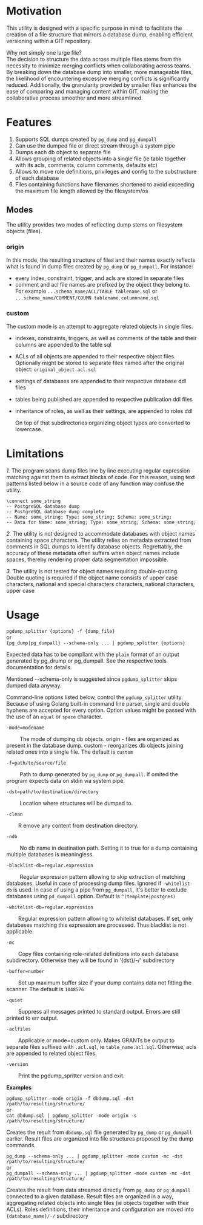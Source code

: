 # Motivation
This utility is designed with a specific purpose in mind: to facilitate the creation of a file structure that mirrors a database dump, enabling efficient versioning within a GIT repository.

Why not simply one large file?\
The decision to structure the data across multiple files stems from the necessity to minimize merging conflicts when collaborating across teams. By breaking down the database dump into smaller, more manageable files, the likelihood of encountering excessive merging conflicts is significantly reduced. Additionally, the granularity provided by smaller files enhances the ease of comparing and managing content within GIT, making the collaborative process smoother and more streamlined.

# Features
1. Supports SQL dumps created by `pg_dump` and `pg_dumpall`
2. Can use the dumped file or direct stream through a system pipe
3. Dumps each db object to separate file
5. Allows grouping of related objects into a single file (ie table together with its acls, comments, column comments, defaults etc)
6. Allows to move role definitions, privileges and config to the substructure of each database
7. Files containing functions have filenames shortened to avoid exceeding the maximum file length allowed by the filesystem/os

## Modes
The utility provides two modes of reflecting dump stems on filesystem objects (files).
### origin
In this mode, the resulting structure of files and their names exactly reflects what is found in dump files created by `pg_dump` or `pg_dumpall`. For instance:
* every index, constraint, trigger, and acls are stored in separate files
* comment and acl file names are prefixed by the object they belong to. For example `...schema_name/ACL/TABLE tablename.sql` or `...schema_name/COMMENT/COUMN tablename.columnname.sql`
### custom
The custom mode is an attempt to aggregate related objects in single files.
* indexes, constraints, triggers, as well as comments of the table and their columns are appended to the table sql
* ACLs of all objects are appended to their respective object files. Optionally might be stored to separate files named after the original object: `original_object.acl.sql`
* settings of databases are appended to their respective database ddl files
* tables being published are appended to respective publication ddl files
* inheritance of roles, as well as their settings, are appended to roles ddl

  On top of that subdirectories organizing object types are converted to lowercase.

# Limitations
*1.*
The program scans dump files line by line executing regular expression matching against them to extract blocks of code. For this reason, using text patterns listed below in a source code of any function may confuse the utility.

`\connect some_string`\
`-- PostgreSQL database dump`\
`-- PostgreSQL database dump complete`\
`-- Name: some_string; Type: some_string; Schema: some_string;`\
`-- Data for Name: some_string; Type: some_string; Schema: some_string;`

*2.*
The utility is not designed to accommodate databases with object names containing space characters.
The utility relies on metadata extracted from comments in SQL dumps to identify database objects. Regrettably, the accuracy of these metadata often suffers when object names include spaces, thereby rendering proper data segmentation impossible.

*3.*
The utility is not tested for object names requiring double-quoting. Double quoting is required if the object name consists of upper case characters, national and special characters  characters, national characters, upper case 
   
# Usage
`pgdump_splitter {options} -f {dump_file}`\
or\
`{pg_dump|pg_dumpall} --schema-only ... | pgdump_splitter {options}`

Expected data has to be compliant with the `plain` format of an output generated by pg_drump or pg_dumpall. See the respective tools documentation for details.

Mentioned --schema-only is suggested since `pgdump_splitter` skips dumped data anyway.


Command-line options listed below, control the `pgdump_splitter` utility. Because of using Golang built-in command line parser, single and double hyphens are accepted for every option. Option values might be passed with the use of an `equal` or `space` character.

`-mode=modename`

&nbsp;&nbsp;&nbsp;&nbsp;&nbsp;&nbsp;&nbsp;&nbsp; The mode of dumping db objects. origin - files are organized as present in the database dump. custom - reorganizes db objects joining related ones into a single file. The default is `custom`
     
`-f=path/to/source/file`

&nbsp;&nbsp;&nbsp;&nbsp;&nbsp;&nbsp;&nbsp;&nbsp; Path to dump generated by `pg_dump` or `pg_dumpall`. If omited the program expects data on stdin via system pipe.

`-dst=path/to/destination/directory`

&nbsp;&nbsp;&nbsp;&nbsp;&nbsp;&nbsp;&nbsp;&nbsp; Location where structures will be dumped to.

`-clean`

&nbsp;&nbsp;&nbsp;&nbsp;&nbsp;&nbsp;&nbsp;&nbsp;R emove any content from destination directory.

`-ndb`

&nbsp;&nbsp;&nbsp;&nbsp;&nbsp;&nbsp;&nbsp;&nbsp; No db name in destination path. Setting it to true for a dump containing multiple databases is meaningless.

`-blacklist-db=regular.expression`

&nbsp;&nbsp;&nbsp;&nbsp;&nbsp;&nbsp;&nbsp;&nbsp; Regular expression pattern allowing to skip extraction of matching databases. Useful in case of processing dump files. Ignored if `-whitelist-db` is used. In case of using a pipe from `pg_dumpall`, it's better to exclude databases using `pd_dumpall` option. Default is `^(template|postgres)`

`-whitelist-db=regular.expression`

&nbsp;&nbsp;&nbsp;&nbsp;&nbsp;&nbsp;&nbsp;&nbsp;Regular expression pattern allowing to whitelist databases. If set, only databases matching this expression are processed. Thus blacklist is not applicable.

`-mc`

&nbsp;&nbsp;&nbsp;&nbsp;&nbsp;&nbsp;&nbsp;&nbsp;Copy files containing role-related definitions into each database subdirectory. Otherwise they will be found in '{dst}/-/' subdirectory 

`-buffer=number`

&nbsp;&nbsp;&nbsp;&nbsp;&nbsp;&nbsp;&nbsp;&nbsp;Set up maximum buffer size if your dump contains data not fitting the scanner. The default is `1048576`

`-quiet`

&nbsp;&nbsp;&nbsp;&nbsp;&nbsp;&nbsp;&nbsp;&nbsp;Suppress all messages printed to standard output. Errors are still printed to err output.

`-aclfiles`

&nbsp;&nbsp;&nbsp;&nbsp;&nbsp;&nbsp;&nbsp;&nbsp;Applicable or mode=custom only. Makes GRANTs be output to separate files suffixed with `.acl.sql`, ie `table_name.acl.sql`. Otherwise, acls are appended to related object files.

`-version`

&nbsp;&nbsp;&nbsp;&nbsp;&nbsp;&nbsp;&nbsp;&nbsp;Print the pgdump_spritter version and exit.


**Examples**

`pgdump_splitter -mode origin -f dbdump.sql -dst /path/to/resulting/structure/`\
or\
`cat dbdump.sql | pgdump_splitter -mode origin -s /path/to/resulting/structure/`

Creates the result from `dbdump.sql` file generated by `pg_dump` or `pg_dumpall` earlier. Result files are organized into file structures proposed by the dump commands.

`pg_dump --schema-only ... | pgdump_splitter -mode custom -mc -dst /path/to/resulting/structure/`\
or\
`pg_dumpall --schema-only ... | pgdump_splitter -mode custom -mc -dst /path/to/resulting/structure/`

Creates the result from data streamed directly from `pg_dump` or `pg_dumpall` connected to a given database. Result files are organized in a way, aggregating related objects into single files (ie objects together with their ACLs). Roles definitions, their inheritance and configuration are moved into `{database_name}/-/` subdirectory

